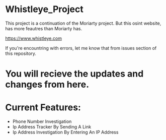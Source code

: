 # Whistleye_Project
This project is a continuation of the Moriarty project. But this osint website, has more feautres than Moriarty has.

https://www.whistleye.com

If you're encountring with errors, let me know that from issues section of this repository.

# You will recieve the updates and changes from here.
# Current Features:
* Phone Number Investigation
* Ip Address Tracker By Sending A Link
* Ip Address Investigation By Entering An IP Address


